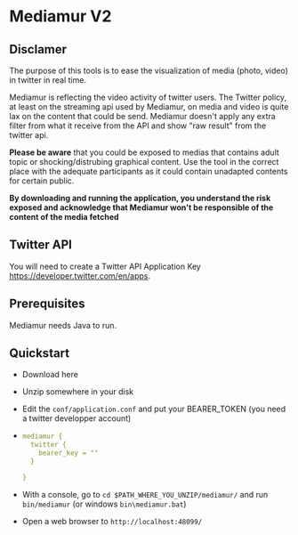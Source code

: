 # Mediamur V2

## Disclamer

The purpose of this tools is to ease the visualization of media (photo, video) in twitter in real time.

Mediamur is reflecting the video activity of twitter users. The Twitter policy, at least on the streaming api used by Mediamur, on media and video is quite lax on the content that could be send. Mediamur doesn't apply any extra filter from what it receive from the API and show "raw result" from the twitter api. 

**Please be aware** that you could be exposed to medias that contains adult topic or shocking/distrubing graphical content. Use the tool in the correct place with the adequate participants as it could contain unadapted contents for certain public.

**By downloading and running the application, you understand the risk exposed and acknowledge that Mediamur won't be responsible of the content of the media fetched** 

## Twitter API

You will need to create a Twitter API Application Key https://developer.twitter.com/en/apps.

## Prerequisites

Mediamur needs Java to run.

## Quickstart

* Download here
* Unzip somewhere in your disk
* Edit the `conf/application.conf` and put your BEARER_TOKEN (you need a twitter developper account)
*   ```yaml
    mediamur {
      twitter {
        bearer_key = ""
      }
    
    }
    ```

* With a console, go to `cd $PATH_WHERE_YOU_UNZIP/mediamur/` and run `bin/mediamur` (or windows `bin\mediamur.bat`)
* Open a web browser to `http://localhost:48099/`

